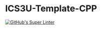 # ICS3U-Template-CPP

[![GitHub's Super Linter](https://github.com/Miguel-Santacruz/ICS3U-Unit4-07-CPP/workflows/GitHub's%20Super%20Linter/badge.svg)](https://github.com/Miguel-Santacruz/ICS3U-Unit4-07-CPP/actions)
